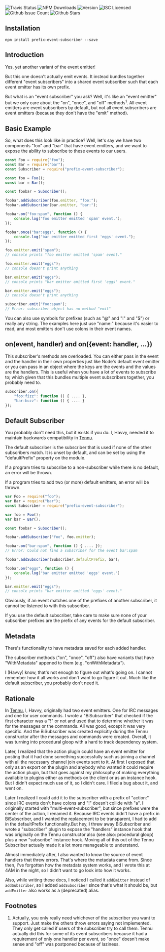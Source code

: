 ![Travis Status](https://img.shields.io/travis/Havvy/prefix-event-subscriber.svg) ![NPM Downloads](https://img.shields.io/npm/dm/prefix-event-subscriber.svg) ![Version](https://img.shields.io/npm/v/prefix-event-subscriber.svg) ![ISC Licensed](https://img.shields.io/npm/l/prefix-event-subscriber.svg) ![Github Issue Count](https://img.shields.io/github/issues/Havvy/prefix-event-subscriber.svg) ![Github Stars](https://img.shields.io/github/stars/Havvy/prefix-event-subscriber.svg)

## Installation

`npm install prefix-event-subscriber --save`

## Introduction

Yes, yet another variant of the event emitter!

But this one doesn't actually emit events. It instead bundles together different "event subscribers" into a shared event subscriber such that each event emitter has its own prefix.

But what is an "event subscriber" you ask? Well, it's like an "event emitter" but we only care about the "on", "once", and "off" methods<sup>1</sup>. All event emitters are event subscribers by default, but not all event subscribers are event emitters (because they don't have the "emit" method).

## Basic Example

So, what does this look like in practice? Well, let's say we have two components "foo" and "bar" that have event emitters, and we want to expose the ability to subscribe to these events to our users.

```javascript
const Foo = require("foo");
const Bar = require("bar");
const Subscriber = require("prefix-event-subscriber");

const foo = Foo();
const bar = Bar();

const foobar = Subscriber();

foobar.addSubscriber(foo.emitter, "foo:");
foobar.addSubscriber(bar.emitter, "bar:");

foobar.on("foo:spam", function () {
    console.log("foo emitter emitted 'spam' event.");
});

foobar.once("bar:eggs", function () {
    console.log("bar emitter emitted first 'eggs' event."); 
});

foo.emitter.emit("spam");
// console prints "foo emitter emitted 'spam' event."

foo.emitter.emit("eggs");
// console doesn't print anything

bar.emitter.emit("eggs");
// console prints "bar emitter emitted first 'eggs' event."

bar.emitter.emit("eggs");
// console doesn't print anything

subscriber.emit("foo:spam");
// Error: subscriber object has no method "emit"
```

You can also use symbols for prefixes (such as "@" and "!" and "$") or really any string. The examples here just use "name:" because it's easier to read, and most emitters don't use colons in their event names.

## on(event, handler) and on({event: handler, ...})

This subscriber's methods are overloaded. You can either pass in the event and the handler in their own properties just like Node's default event emitter or you can pass in an object where the keys are the events and the values are the handlers. This is useful when you have a lot of events to subscribe to; which given that this bundles multiple event subscribers together, you probably need to.

```javascript
subscriber.on({
    "foo:fizz": function () { .... },
    "bar:buzz": function () { .... }
});
```

## Default Subscriber

You probably don't need this, but it exists if you do. I, Havvy, needed it to maintain backwards compatibility in [Tennu](https://tennu.github.io/).

The default subscriber is the subscriber that is used if none of the other subscribers match. It is unset by default, and can be set by using the "defaultPrefix" property on the module.

If a program tries to subscribe to a non-subscriber while there is no default, an error will be thrown.

If a program tries to add two (or more) default emitters, an error will be thrown.

```javascript
var Foo = require("foo");
var Bar = require("bar");
const Subscriber = require("prefix-event-subscriber");

var foo = Foo();
var bar = Bar();

const foobar = Subscriber();

foobar.addSubscriber("foo", foo.emitter);

foobar.on("bar:spam", function () { .... });
// Error: Could not find a subscriber for the event bar:spam

foobar.addSubscriber(Subscriber.defaultPrefix, bar);

foobar.on("eggs", function () {
    console.log("bar emitter emitted 'eggs' event.")
});

bar.emitter.emit("eggs");
// console prints "bar emitter emitted 'eggs' event."
```

Obviously, if an event matches one of the prefixes of another subscriber, it cannot be listened to with this subscriber.

If you use the default subscriber, take care to make sure none of your subscriber prefixes are the prefix of any events for the default subscriber.

## Metadata

There's functionality to have metadata saved for each added handler.

The subscriber methods ("on", "once", "off") also have variants that have "WithMetadata" appened to them (e.g. "onWithMetadata").

I (Havvy) know, that's not enough to figure out what's going on. I cannot remember how it all works and don't want to go figure it out. Much like the default subscriber, you probably don't need it.

## Rationale

In [Tennu](https://tennu.github.io/), I, Havvy, originally had two event emitters. One for IRC messages and one for user commands. I wrote a "BiSubscriber" that checked if the first character was a "!" or not and used that to determine whether it was for the messages or the commands. All was good, except it was very specific. And the BiSubscriber was created explicitly during the Tennu constructor after the messages and commands were created. Overall, it was turning into procedural gloop with a hard to track dependency system.

Later, I realized that the action plugin could have an event emitter for posting that it had done something successfully such as joining a channel with all the necessary channel join events sent to it. At first I exposed that only as an export on the plugin and anybody who wanted it could require the action plugin, but that goes against my philosophy of making everything available to plugins either as methods on the client or as an instance hook. But I didn't expect much use of it, so I didn't care. I filed a bug about it, and went on.

Later I realized I could add it to the subscriber with a prefix of "action:" since IRC events don't have colons and "!" doesn't collide with "a". I originally started with "multi-event-subscriber", but since prefixes were the center of the action, I renamed it. Because IRC events didn't have a prefix in BiSubscriber, and I wanted the replacement to be transparent, I had to add in the defaultPrefix functionality.But hey, I threw away BiSubscriber and wrote a "subscriber" plugin to expose the "handlers" instance hook that was originally on the Tennu constructor also (see also: procedural gloop) plus a new "subscribe" instance hook. Moving all of this out of the Tennu Subscriber actually made it a lot more manageable to understand.

Almost immediately after, I also wanted to know the source of event handlers that threw errors. That's where the metadata came from. Since then, I've forgotten how the metadata system works, and I wrote this at 4AM in the night, so I didn't want to go look into how it works.

Also, while writing these docs, I noticed I called it `addEmitter` instead of `addSubscriber`, so I added `addSubscriber` since that's what it should be, but `addEmitter` also works as a (deprecated) alias.

## Footnotes

1. Actually, you only really need whichever of the subscriber you want to support. Just make the others throw errors saying not implemented. They only get called if users of the subscriber try to call them. Tennu actually did this for some of its event subscribers because it had a requirement of only one handler per event, so "once" doesn't make sense and "off" was postponed because of laziness.
